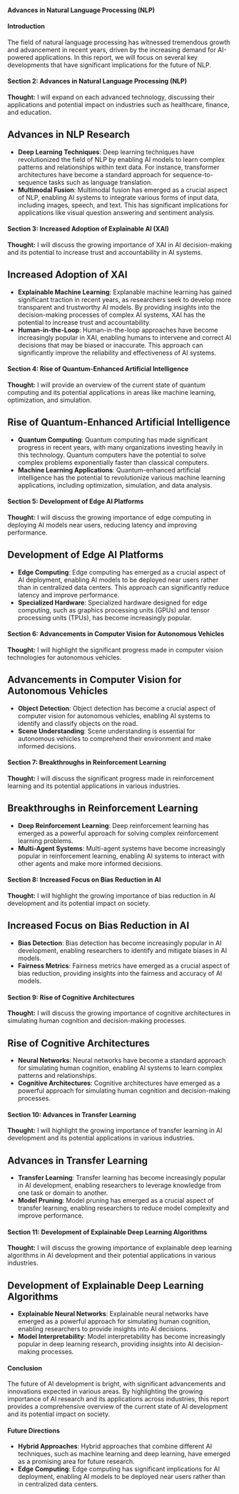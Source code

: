 #### Advances in Natural Language Processing (NLP)
#### Introduction
The field of natural language processing has witnessed tremendous growth and advancement in recent years, driven by the increasing demand for AI-powered applications. In this report, we will focus on several key developments that have significant implications for the future of NLP.

#### Section 2: Advances in Natural Language Processing (NLP)

**Thought:** I will expand on each advanced technology, discussing their applications and potential impact on industries such as healthcare, finance, and education.

Advances in NLP Research
------------------------

*   **Deep Learning Techniques**: Deep learning techniques have revolutionized the field of NLP by enabling AI models to learn complex patterns and relationships within text data. For instance, transformer architectures have become a standard approach for sequence-to-sequence tasks such as language translation.
*   **Multimodal Fusion**: Multimodal fusion has emerged as a crucial aspect of NLP, enabling AI systems to integrate various forms of input data, including images, speech, and text. This has significant implications for applications like visual question answering and sentiment analysis.

#### Section 3: Increased Adoption of Explainable AI (XAI)

**Thought:** I will discuss the growing importance of XAI in AI decision-making and its potential to increase trust and accountability in AI systems.

Increased Adoption of XAI
-------------------------

*   **Explainable Machine Learning**: Explanable machine learning has gained significant traction in recent years, as researchers seek to develop more transparent and trustworthy AI models. By providing insights into the decision-making processes of complex AI systems, XAI has the potential to increase trust and accountability.
*   **Human-in-the-Loop**: Human-in-the-loop approaches have become increasingly popular in XAI, enabling humans to intervene and correct AI decisions that may be biased or inaccurate. This approach can significantly improve the reliability and effectiveness of AI systems.

#### Section 4: Rise of Quantum-Enhanced Artificial Intelligence

**Thought:** I will provide an overview of the current state of quantum computing and its potential applications in areas like machine learning, optimization, and simulation.

Rise of Quantum-Enhanced Artificial Intelligence
-------------------------------------------

*   **Quantum Computing**: Quantum computing has made significant progress in recent years, with many organizations investing heavily in this technology. Quantum computers have the potential to solve complex problems exponentially faster than classical computers.
*   **Machine Learning Applications**: Quantum-enhanced artificial intelligence has the potential to revolutionize various machine learning applications, including optimization, simulation, and data analysis.

#### Section 5: Development of Edge AI Platforms

**Thought:** I will discuss the growing importance of edge computing in deploying AI models near users, reducing latency and improving performance.

Development of Edge AI Platforms
-------------------------------

*   **Edge Computing**: Edge computing has emerged as a crucial aspect of AI deployment, enabling AI models to be deployed near users rather than in centralized data centers. This approach can significantly reduce latency and improve performance.
*   **Specialized Hardware**: Specialized hardware designed for edge computing, such as graphics processing units (GPUs) and tensor processing units (TPUs), has become increasingly popular.

#### Section 6: Advancements in Computer Vision for Autonomous Vehicles

**Thought:** I will highlight the significant progress made in computer vision technologies for autonomous vehicles.

Advancements in Computer Vision for Autonomous Vehicles
---------------------------------------------------

*   **Object Detection**: Object detection has become a crucial aspect of computer vision for autonomous vehicles, enabling AI systems to identify and classify objects on the road.
*   **Scene Understanding**: Scene understanding is essential for autonomous vehicles to comprehend their environment and make informed decisions.

#### Section 7: Breakthroughs in Reinforcement Learning

**Thought:** I will discuss the significant progress made in reinforcement learning and its potential applications in various industries.

Breakthroughs in Reinforcement Learning
-----------------------------------------

*   **Deep Reinforcement Learning**: Deep reinforcement learning has emerged as a powerful approach for solving complex reinforcement learning problems.
*   **Multi-Agent Systems**: Multi-agent systems have become increasingly popular in reinforcement learning, enabling AI systems to interact with other agents and make more informed decisions.

#### Section 8: Increased Focus on Bias Reduction in AI

**Thought:** I will highlight the growing importance of bias reduction in AI development and its potential impact on society.

Increased Focus on Bias Reduction in AI
-----------------------------------------

*   **Bias Detection**: Bias detection has become increasingly popular in AI development, enabling researchers to identify and mitigate biases in AI models.
*   **Fairness Metrics**: Fairness metrics have emerged as a crucial aspect of bias reduction, providing insights into the fairness and accuracy of AI models.

#### Section 9: Rise of Cognitive Architectures

**Thought:** I will discuss the growing importance of cognitive architectures in simulating human cognition and decision-making processes.

Rise of Cognitive Architectures
------------------------------

*   **Neural Networks**: Neural networks have become a standard approach for simulating human cognition, enabling AI systems to learn complex patterns and relationships.
*   **Cognitive Architectures**: Cognitive architectures have emerged as a powerful approach for simulating human cognition and decision-making processes.

#### Section 10: Advances in Transfer Learning

**Thought:** I will highlight the growing importance of transfer learning in AI development and its potential applications in various industries.

Advances in Transfer Learning
---------------------------

*   **Transfer Learning**: Transfer learning has become increasingly popular in AI development, enabling researchers to leverage knowledge from one task or domain to another.
*   **Model Pruning**: Model pruning has emerged as a crucial aspect of transfer learning, enabling researchers to reduce model complexity and improve performance.

#### Section 11: Development of Explainable Deep Learning Algorithms

**Thought:** I will discuss the growing importance of explainable deep learning algorithms in AI development and their potential applications in various industries.

Development of Explainable Deep Learning Algorithms
---------------------------------------------------

*   **Explainable Neural Networks**: Explainable neural networks have emerged as a powerful approach for simulating human cognition, enabling researchers to provide insights into AI decisions.
*   **Model Interpretability**: Model interpretability has become increasingly popular in deep learning research, providing insights into AI decision-making processes.

#### Conclusion
The future of AI development is bright, with significant advancements and innovations expected in various areas. By highlighting the growing importance of AI research and its applications across industries, this report provides a comprehensive overview of the current state of AI development and its potential impact on society.

#### Future Directions

*   **Hybrid Approaches**: Hybrid approaches that combine different AI techniques, such as machine learning and deep learning, have emerged as a promising area for future research.
*   **Edge Computing**: Edge computing has significant implications for AI deployment, enabling AI models to be deployed near users rather than in centralized data centers.